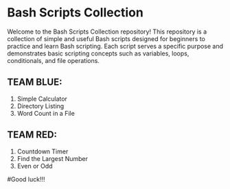 # Bash Scripts Collection

Welcome to the Bash Scripts Collection repository! This repository is a collection of simple and useful Bash scripts designed for beginners to practice and learn Bash scripting. Each script serves a specific purpose and demonstrates basic scripting concepts such as variables, loops, conditionals, and file operations.

## TEAM BLUE:
1. Simple Calculator
2. Directory Listing
3. Word Count in a File



## TEAM RED:
1. Countdown Timer
2. Find the Largest Number
3. Even or Odd



#Good luck!!!

